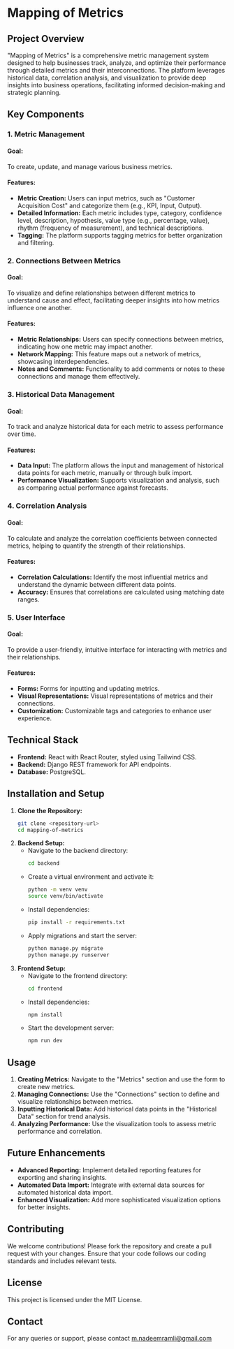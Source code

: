 # Mapping of Metrics

## Project Overview

"Mapping of Metrics" is a comprehensive metric management system designed to help businesses track, analyze, and optimize their performance through detailed metrics and their interconnections. The platform leverages historical data, correlation analysis, and visualization to provide deep insights into business operations, facilitating informed decision-making and strategic planning.

## Key Components

### 1. Metric Management
#### Goal: 
To create, update, and manage various business metrics.
#### Features:
- **Metric Creation:** Users can input metrics, such as "Customer Acquisition Cost" and categorize them (e.g., KPI, Input, Output).
- **Detailed Information:** Each metric includes type, category, confidence level, description, hypothesis, value type (e.g., percentage, value), rhythm (frequency of measurement), and technical descriptions.
- **Tagging:** The platform supports tagging metrics for better organization and filtering.

### 2. Connections Between Metrics
#### Goal:
To visualize and define relationships between different metrics to understand cause and effect, facilitating deeper insights into how metrics influence one another.
#### Features:
- **Metric Relationships:** Users can specify connections between metrics, indicating how one metric may impact another.
- **Network Mapping:** This feature maps out a network of metrics, showcasing interdependencies.
- **Notes and Comments:** Functionality to add comments or notes to these connections and manage them effectively.

### 3. Historical Data Management
#### Goal:
To track and analyze historical data for each metric to assess performance over time.
#### Features:
- **Data Input:** The platform allows the input and management of historical data points for each metric, manually or through bulk import.
- **Performance Visualization:** Supports visualization and analysis, such as comparing actual performance against forecasts.

### 4. Correlation Analysis
#### Goal:
To calculate and analyze the correlation coefficients between connected metrics, helping to quantify the strength of their relationships.
#### Features:
- **Correlation Calculations:** Identify the most influential metrics and understand the dynamic between different data points.
- **Accuracy:** Ensures that correlations are calculated using matching date ranges.

### 5. User Interface
#### Goal:
To provide a user-friendly, intuitive interface for interacting with metrics and their relationships.
#### Features:
- **Forms:** Forms for inputting and updating metrics.
- **Visual Representations:** Visual representations of metrics and their connections.
- **Customization:** Customizable tags and categories to enhance user experience.

## Technical Stack
- **Frontend:** React with React Router, styled using Tailwind CSS.
- **Backend:** Django REST framework for API endpoints.
- **Database:** PostgreSQL.

## Installation and Setup
1. **Clone the Repository:**
   ```bash
   git clone <repository-url>
   cd mapping-of-metrics
   ```
2. **Backend Setup:**
   - Navigate to the backend directory:
     ```bash
     cd backend
     ```
   - Create a virtual environment and activate it:
     ```bash
     python -m venv venv
     source venv/bin/activate
     ```
   - Install dependencies:
     ```bash
     pip install -r requirements.txt
     ```
   - Apply migrations and start the server:
     ```bash
     python manage.py migrate
     python manage.py runserver
     ```
3. **Frontend Setup:**
   - Navigate to the frontend directory:
     ```bash
     cd frontend
     ```
   - Install dependencies:
     ```bash
     npm install
     ```
   - Start the development server:
     ```bash
     npm run dev
     ```

## Usage
1. **Creating Metrics:** Navigate to the "Metrics" section and use the form to create new metrics.
2. **Managing Connections:** Use the "Connections" section to define and visualize relationships between metrics.
3. **Inputting Historical Data:** Add historical data points in the "Historical Data" section for trend analysis.
4. **Analyzing Performance:** Use the visualization tools to assess metric performance and correlation.

## Future Enhancements
- **Advanced Reporting:** Implement detailed reporting features for exporting and sharing insights.
- **Automated Data Import:** Integrate with external data sources for automated historical data import.
- **Enhanced Visualization:** Add more sophisticated visualization options for better insights.

## Contributing
We welcome contributions! Please fork the repository and create a pull request with your changes. Ensure that your code follows our coding standards and includes relevant tests.

## License
This project is licensed under the MIT License.

## Contact
For any queries or support, please contact m.nadeemramli@gmail.com
